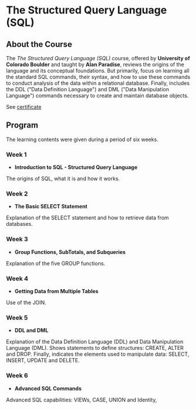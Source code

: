 # The Structured Query Language (SQL)

<!--more-->

## About the Course

The *The Structured Query Language (SQL)* course, offered by **University of Colorado Boulder** 
and taught by **Alan Paradise**, reviews the origins of the language and its 
conceptual foundations. But primarily, focus on learning all the standard SQL 
commands, their syntax, and how to use these commands to conduct analysis of the 
data within a relational database. Finally, includes the DDL ("Data Definition 
Language") and DML ("Data Manipulation Language") commands necessary to create 
and maintain database objects.

See [certificate](https://coursera.org/share/949eaf1ea55bf54099aaf73530a8e473)

## Program

The learning contents were given during a period of six weeks.

### Week 1
* **Introduction to SQL - Structured Query Language**

The origins of SQL, what it is and how it works.

### Week 2
* **The Basic SELECT Statement**

Explanation of the SELECT statement and how to retrieve data from databases.

### Week 3
* **Group Functions, SubTotals, and Subqueries**

Explanation of the five GROUP functions.

### Week 4
* **Getting Data from Multiple Tables**

Use of the JOIN.

### Week 5
* **DDL and DML**

Explanation of the Data Definition Language (DDL) and Data Manipulation 
Language (DML). Shows statements to define structures: CREATE, ALTER and DROP.
Finally, indicates the elements used to manipulate data:
SELECT, INSERT, UPDATE and DELETE.

### Week 6
* **Advanced SQL Commands** 

Advanced SQL capabilities: VIEWs, CASE, UNION and Identity,

